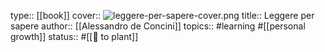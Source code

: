 type::  [[book]]
cover:: ![leggere-per-sapere-cover.png](../assets/leggere-per-sapere-cover_1681991425929_0.png) 
title:: Leggere per sapere
author:: [[Alessandro de Concini]]
topics:: #learning #[[personal growth]] 
status:: #[[🌿 to plant]]
